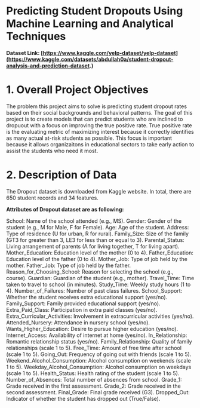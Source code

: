 # Predicting Student Dropouts Using Machine Learning and Analytical Techniques
**Dataset Link: [https://www.kaggle.com/yelp-dataset/yelp-dataset](https://www.kaggle.com/datasets/abdullah0a/student-dropout-analysis-and-prediction-dataset.)**
# 1. Overall Project Objectives
The problem this project aims to solve is predicting student dropout rates based on their social backgrounds and behavioral patterns. The goal of this project is to create models that can predict students who are inclined to dropuout with a focus on improving the true positive rate. True positive rate is the evaluating metric of maximizing interest because it correctly identifies as many actual at-risk students as possible. This focus is important because it allows organizaitons in educational sectors to take early action to assist the students who need it most.

# 2. Description of Data
The Dropout dataset is downloaded from Kaggle website. In total, there are 650 student records and 34 features. 

**Attributes of Dropout dataset are as following:**

School: Name of the school attended (e.g., MS).
Gender: Gender of the student (e.g., M for Male, F for Female).
Age: Age of the student.
Address: Type of residence (U for urban, R for rural).
Family_Size: Size of the family (GT3 for greater than 3, LE3 for less than or equal to 3).
Parental_Status: Living arrangement of parents (A for living together, T for living apart).
Mother_Education: Education level of the mother (0 to 4).
Father_Education: Education level of the father (0 to 4).
Mother_Job: Type of job held by the mother.
Father_Job: Type of job held by the father.
Reason_for_Choosing_School: Reason for selecting the school (e.g., course).
Guardian: Guardian of the student (e.g., mother).
Travel_Time: Time taken to travel to school (in minutes).
Study_Time: Weekly study hours (1 to 4).
Number_of_Failures: Number of past class failures.
School_Support: Whether the student receives extra educational support (yes/no).
Family_Support: Family provided educational support (yes/no).
Extra_Paid_Class: Participation in extra paid classes (yes/no).
Extra_Curricular_Activities: Involvement in extracurricular activities (yes/no).
Attended_Nursery: Attendance in nursery school (yes/no).
Wants_Higher_Education: Desire to pursue higher education (yes/no).
Internet_Access: Availability of internet at home (yes/no).
In_Relationship: Romantic relationship status (yes/no).
Family_Relationship: Quality of family relationships (scale 1 to 5).
Free_Time: Amount of free time after school (scale 1 to 5).
Going_Out: Frequency of going out with friends (scale 1 to 5).
Weekend_Alcohol_Consumption: Alcohol consumption on weekends (scale 1 to 5).
Weekday_Alcohol_Consumption: Alcohol consumption on weekdays (scale 1 to 5).
Health_Status: Health rating of the student (scale 1 to 5).
Number_of_Absences: Total number of absences from school.
Grade_1: Grade received in the first assessment.
Grade_2: Grade received in the second assessment.
Final_Grade: Final grade received (G3).
Dropped_Out: Indicator of whether the student has dropped out (True/False).

